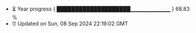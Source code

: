 - ⏳ Year progress { ████████████████████▁▁▁▁▁▁▁▁▁▁ } 68.83 %
- ⏰ Updated on Sun, 08 Sep 2024 22:19:02 GMT

